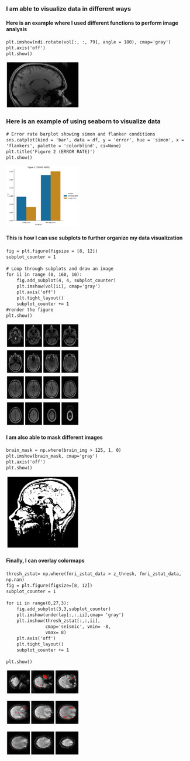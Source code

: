 ### I am able to visualize data in different ways

#### Here is an example where I used different functions to perform image analysis


    plt.imshow(ndi.rotate(vol[:, :, 79], angle = 180), cmap='gray')
    plt.axis('off')
    plt.show()

<img width="200"  src="a-3.png">


### Here is an example of using seaborn to visualize data


    # Error rate barplot showing simon and flanker conditions
    sns.catplot(kind = 'bar', data = df, y = 'error', hue = 'simon', x = 'flankers', palette = 'colorblind', ci=None)
    plt.title('Figure 2 (ERROR RATE)')
    plt.show()
    
    
<img width="200"  src="a-4.png">

#### This is how I can use subplots to further organize my data visualization

    fig = plt.figure(figsize = [8, 12])
    subplot_counter = 1

    # Loop through subplots and draw an image 
    for ii in range (0, 160, 10): 
        fig.add_subplot(4, 4, subplot_counter) 
        plt.imshow(vol[ii], cmap='gray')
        plt.axis('off')
        plt.tight_layout()
        subplot_counter += 1 
    #render the figure 
    plt.show()
    
 <img width="200"  src="a-5.png">

#### I am also able to mask different images

    brain_mask = np.where(brain_img > 125, 1, 0)
    plt.imshow(brain_mask, cmap='gray')
    plt.axis('off')
    plt.show()
    
 <img width="200"  src="a-6.png">

#### Finally, I can overlay colormaps

    thresh_zstat= np.where(fmri_zstat_data > z_thresh, fmri_zstat_data, np.nan)
    fig = plt.figure(figsize=[8, 12])
    subplot_counter = 1

    for ii in range(0,27,3):
        fig.add_subplot(3,3,subplot_counter)
        plt.imshow(underlay[:,:,ii],cmap= 'gray')
        plt.imshow(thresh_zstat[:,:,ii],
                   cmap='seismic', vmin= -8,
                   vmax= 8)
        plt.axis('off')
        plt.tight_layout()
        subplot_counter += 1 
        
    plt.show()

<img width="200"  src="a-7.png">
